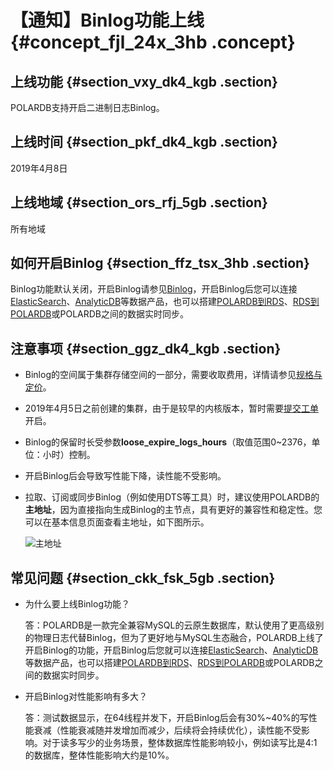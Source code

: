 # 【通知】Binlog功能上线 {#concept_fjl_24x_3hb .concept}

## 上线功能 {#section_vxy_dk4_kgb .section}

POLARDB支持开启二进制日志Binlog。

## 上线时间 {#section_pkf_dk4_kgb .section}

2019年4月8日

## 上线地域 {#section_ors_rfj_5gb .section}

所有地域

## 如何开启Binlog {#section_ffz_tsx_3hb .section}

Binlog功能默认关闭，开启Binlog请参见[Binlog](../../../../../cn.zh-CN/用户指南/Binlog.md#)，开启Binlog后您可以连接[ElasticSearch](https://help.aliyun.com/document_detail/90777.html)、[AnalyticDB](https://help.aliyun.com/document_detail/98724.html)等数据产品，也可以搭建[POLARDB到RDS](https://help.aliyun.com/document_detail/102184.html)、[RDS到POLARDB](https://help.aliyun.com/document_detail/102185.html)或POLARDB之间的数据实时同步。

## 注意事项 {#section_ggz_dk4_kgb .section}

-   Binlog的空间属于集群存储空间的一部分，需要收取费用，详情请参见[规格与定价](cn.zh-CN/产品简介/规格与定价.md#)。
-   2019年4月5日之前创建的集群，由于是较早的内核版本，暂时需要[提交工单](https://selfservice.console.aliyun.com/ticket/createIndex)开启。
-   Binlog的保留时长受参数**loose\_expire\_logs\_hours**（取值范围0~2376，单位：小时）控制。
-   开启Binlog后会导致写性能下降，读性能不受影响。
-   拉取、订阅或同步Binlog（例如使用DTS等工具）时，建议使用POLARDB的**主地址**，因为直接指向生成Binlog的主节点，具有更好的兼容性和稳定性。您可以在基本信息页面查看主地址，如下图所示。

    ![主地址](http://static-aliyun-doc.oss-cn-hangzhou.aliyuncs.com/assets/img/155021/155470368243468_zh-CN.png)


## 常见问题 {#section_ckk_fsk_5gb .section}

-   为什么要上线Binlog功能？

    答：POLARDB是一款完全兼容MySQL的云原生数据库，默认使用了更高级别的物理日志代替Binlog，但为了更好地与MySQL生态融合，POLARDB上线了开启Binlog的功能，开启Binlog后您就可以连接[ElasticSearch](https://help.aliyun.com/document_detail/90777.html)、[AnalyticDB](https://help.aliyun.com/document_detail/98724.html)等数据产品，也可以搭建[POLARDB到RDS](https://help.aliyun.com/document_detail/102184.html)、[RDS到POLARDB](https://help.aliyun.com/document_detail/102185.html)或POLARDB之间的数据实时同步。

-   开启Binlog对性能影响有多大？

    答：测试数据显示，在64线程并发下，开启Binlog后会有30%~40%的写性能衰减（性能衰减随并发增加而减少，后续将会持续优化），读性能不受影响。对于读多写少的业务场景，整体数据库性能影响较小，例如读写比是4:1的数据库，整体性能影响大约是10%。


